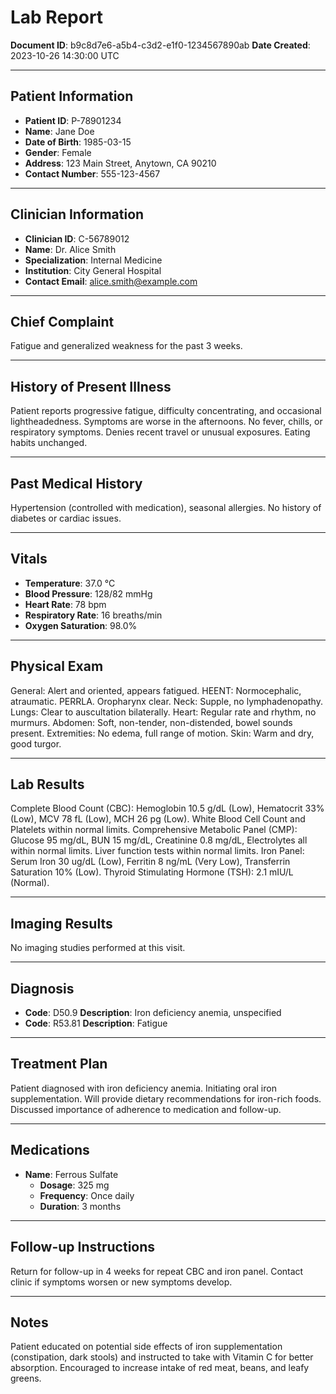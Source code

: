 # Lab Report

**Document ID**: b9c8d7e6-a5b4-c3d2-e1f0-1234567890ab
**Date Created**: 2023-10-26 14:30:00 UTC

---

## Patient Information
*   **Patient ID**: P-78901234
*   **Name**: Jane Doe
*   **Date of Birth**: 1985-03-15
*   **Gender**: Female
*   **Address**: 123 Main Street, Anytown, CA 90210
*   **Contact Number**: 555-123-4567

---

## Clinician Information
*   **Clinician ID**: C-56789012
*   **Name**: Dr. Alice Smith
*   **Specialization**: Internal Medicine
*   **Institution**: City General Hospital
*   **Contact Email**: alice.smith@example.com

---

## Chief Complaint
Fatigue and generalized weakness for the past 3 weeks.

---

## History of Present Illness
Patient reports progressive fatigue, difficulty concentrating, and occasional lightheadedness. Symptoms are worse in the afternoons. No fever, chills, or respiratory symptoms. Denies recent travel or unusual exposures. Eating habits unchanged.

---

## Past Medical History
Hypertension (controlled with medication), seasonal allergies. No history of diabetes or cardiac issues.

---

## Vitals
*   **Temperature**: 37.0 °C
*   **Blood Pressure**: 128/82 mmHg
*   **Heart Rate**: 78 bpm
*   **Respiratory Rate**: 16 breaths/min
*   **Oxygen Saturation**: 98.0%

---

## Physical Exam
General: Alert and oriented, appears fatigued. HEENT: Normocephalic, atraumatic. PERRLA. Oropharynx clear. Neck: Supple, no lymphadenopathy. Lungs: Clear to auscultation bilaterally. Heart: Regular rate and rhythm, no murmurs. Abdomen: Soft, non-tender, non-distended, bowel sounds present. Extremities: No edema, full range of motion. Skin: Warm and dry, good turgor.

---

## Lab Results
Complete Blood Count (CBC): Hemoglobin 10.5 g/dL (Low), Hematocrit 33% (Low), MCV 78 fL (Low), MCH 26 pg (Low). White Blood Cell Count and Platelets within normal limits. Comprehensive Metabolic Panel (CMP): Glucose 95 mg/dL, BUN 15 mg/dL, Creatinine 0.8 mg/dL, Electrolytes all within normal limits. Liver function tests within normal limits. Iron Panel: Serum Iron 30 ug/dL (Low), Ferritin 8 ng/mL (Very Low), Transferrin Saturation 10% (Low). Thyroid Stimulating Hormone (TSH): 2.1 mIU/L (Normal).

---

## Imaging Results
No imaging studies performed at this visit.

---

## Diagnosis
*   **Code**: D50.9
    **Description**: Iron deficiency anemia, unspecified
*   **Code**: R53.81
    **Description**: Fatigue

---

## Treatment Plan
Patient diagnosed with iron deficiency anemia. Initiating oral iron supplementation. Will provide dietary recommendations for iron-rich foods. Discussed importance of adherence to medication and follow-up.

---

## Medications
*   **Name**: Ferrous Sulfate
    *   **Dosage**: 325 mg
    *   **Frequency**: Once daily
    *   **Duration**: 3 months

---

## Follow-up Instructions
Return for follow-up in 4 weeks for repeat CBC and iron panel. Contact clinic if symptoms worsen or new symptoms develop.

---

## Notes
Patient educated on potential side effects of iron supplementation (constipation, dark stools) and instructed to take with Vitamin C for better absorption. Encouraged to increase intake of red meat, beans, and leafy greens.
